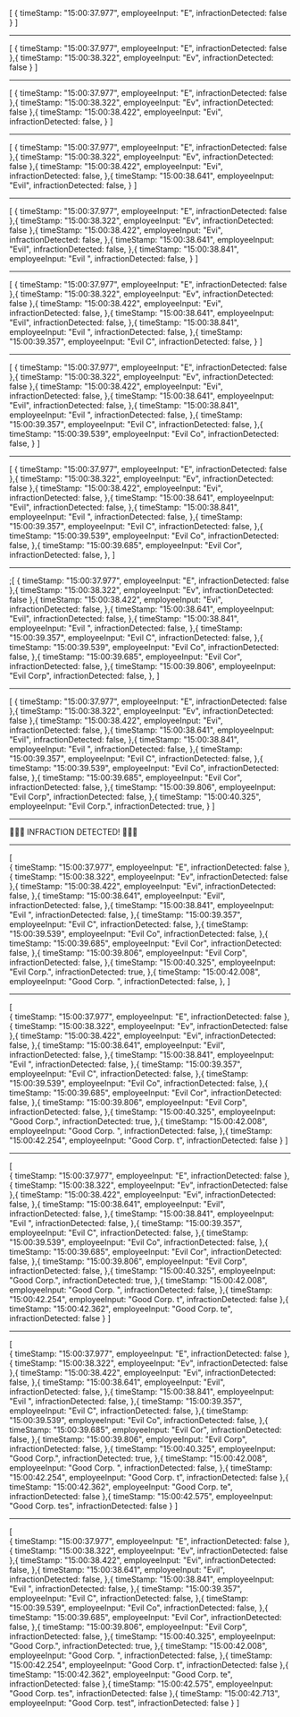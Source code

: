 [
	{ 
        timeStamp: "15:00:37.977", 
        employeeInput: "E", 
        infractionDetected: false
     }
]

-------------------------------------------------------------------------------------------

[
	{ 
        timeStamp: "15:00:37.977", 
        employeeInput: "E", 
        infractionDetected: false 
    },{ 
        timeStamp: "15:00:38.322", 
        employeeInput: "Ev", 
        infractionDetected: false }
]

-------------------------------------------------------------------------------------------

[
	{ 
        timeStamp: "15:00:37.977", 
        employeeInput: "E", 
        infractionDetected: false 
    },{ 
        timeStamp: "15:00:38.322", 
        employeeInput: "Ev", 
        infractionDetected: false 
    },{
		timeStamp: "15:00:38.422",
		employeeInput: "Evi",
		infractionDetected: false,
	}
]

-------------------------------------------------------------------------------------------

[
	{ 
        timeStamp: "15:00:37.977", 
        employeeInput: "E", 
        infractionDetected: false 
    },{ 
        timeStamp: "15:00:38.322", 
        employeeInput: "Ev", 
        infractionDetected: false 
    },{
		timeStamp: "15:00:38.422",
		employeeInput: "Evi",
		infractionDetected: false,
	},{
		timeStamp: "15:00:38.641",
		employeeInput: "Evil",
		infractionDetected: false,
	}
]


-------------------------------------------------------------------------------------------

[
	{ 
        timeStamp: "15:00:37.977", 
        employeeInput: "E", 
        infractionDetected: false 
    },{ 
        timeStamp: "15:00:38.322",
        employeeInput: "Ev", 
        infractionDetected: false 
    },{
		timeStamp: "15:00:38.422",
		employeeInput: "Evi",
		infractionDetected: false,
	},{
		timeStamp: "15:00:38.641",
		employeeInput: "Evil",
		infractionDetected: false,
	},{
		timeStamp: "15:00:38.841",
		employeeInput: "Evil ",
		infractionDetected: false,
	}
]


-------------------------------------------------------------------------------------------

[
	{ 
        timeStamp: "15:00:37.977", 
        employeeInput: "E", 
        infractionDetected: false 
    },{ 
        timeStamp: "15:00:38.322", 
        employeeInput: "Ev", 
        infractionDetected: false 
    },{
		timeStamp: "15:00:38.422",
		employeeInput: "Evi",
		infractionDetected: false,
	},{
		timeStamp: "15:00:38.641",
		employeeInput: "Evil",
		infractionDetected: false,
	},{
		timeStamp: "15:00:38.841",
		employeeInput: "Evil ",
		infractionDetected: false,
	},{
		timeStamp: "15:00:39.357",
		employeeInput: "Evil C",
		infractionDetected: false,
	}
]


-------------------------------------------------------------------------------------------

[
	{ 
        timeStamp: "15:00:37.977", 
        employeeInput: "E", 
        infractionDetected: false 
    },{
         timeStamp: "15:00:38.322", 
         employeeInput: "Ev", 
         infractionDetected: false 
    },{
		timeStamp: "15:00:38.422",
		employeeInput: "Evi",
		infractionDetected: false,
	},{
		timeStamp: "15:00:38.641",
		employeeInput: "Evil",
		infractionDetected: false,
	},{
		timeStamp: "15:00:38.841",
		employeeInput: "Evil ",
		infractionDetected: false,
	},{
		timeStamp: "15:00:39.357",
		employeeInput: "Evil C",
		infractionDetected: false,
	},{
		timeStamp: "15:00:39.539",
		employeeInput: "Evil Co",
		infractionDetected: false,
	}
]


-------------------------------------------------------------------------------------------

[
	{ 
        timeStamp: "15:00:37.977", 
        employeeInput: "E", 
        infractionDetected: false 
    },{ 
        timeStamp: "15:00:38.322", 
        employeeInput: "Ev", 
        infractionDetected: false 
    },{
		timeStamp: "15:00:38.422",
		employeeInput: "Evi",
		infractionDetected: false,
	},{
		timeStamp: "15:00:38.641",
		employeeInput: "Evil",
		infractionDetected: false,
	},{
		timeStamp: "15:00:38.841",
		employeeInput: "Evil ",
		infractionDetected: false,
	},{
		timeStamp: "15:00:39.357",
		employeeInput: "Evil C",
		infractionDetected: false,
	},{
		timeStamp: "15:00:39.539",
		employeeInput: "Evil Co",
		infractionDetected: false,
	},{
		timeStamp: "15:00:39.685",
		employeeInput: "Evil Cor",
		infractionDetected: false,
	},
]


-------------------------------------------------------------------------------------------

;[
	{ 
        timeStamp: "15:00:37.977", 
        employeeInput: "E", 
        infractionDetected: false 
    },{ 
        timeStamp: "15:00:38.322", 
        employeeInput: "Ev", 
        infractionDetected: false 
    },{
		timeStamp: "15:00:38.422",
		employeeInput: "Evi",
		infractionDetected: false,
	},{
		timeStamp: "15:00:38.641",
		employeeInput: "Evil",
		infractionDetected: false,
	},{
		timeStamp: "15:00:38.841",
		employeeInput: "Evil ",
		infractionDetected: false,
	},{
		timeStamp: "15:00:39.357",
		employeeInput: "Evil C",
		infractionDetected: false,
	},{
		timeStamp: "15:00:39.539",
		employeeInput: "Evil Co",
		infractionDetected: false,
	},{
		timeStamp: "15:00:39.685",
		employeeInput: "Evil Cor",
		infractionDetected: false,
	},{
		timeStamp: "15:00:39.806",
		employeeInput: "Evil Corp",
		infractionDetected: false,
	},
]


-------------------------------------------------------------------------------------------

[
	{ 
        timeStamp: "15:00:37.977", 
        employeeInput: "E", 
        infractionDetected: false 
    },{ 
        timeStamp: "15:00:38.322", 
        employeeInput: "Ev", 
        infractionDetected: false 
    },{
		timeStamp: "15:00:38.422",
		employeeInput: "Evi",
		infractionDetected: false,
	},{
		timeStamp: "15:00:38.641",
		employeeInput: "Evil",
		infractionDetected: false,
	},{
		timeStamp: "15:00:38.841",
		employeeInput: "Evil ",
		infractionDetected: false,
	},{
		timeStamp: "15:00:39.357",
		employeeInput: "Evil C",
		infractionDetected: false,
	},{
		timeStamp: "15:00:39.539",
		employeeInput: "Evil Co",
		infractionDetected: false,
	},{
		timeStamp: "15:00:39.685",
		employeeInput: "Evil Cor",
		infractionDetected: false,
	},{
		timeStamp: "15:00:39.806",
		employeeInput: "Evil Corp",
		infractionDetected: false,
	},{
		timeStamp: "15:00:40.325",
		employeeInput: "Evil Corp.",
		infractionDetected: true,
	}
]

-------------------------------------------------------------------------------------------

🚨🚨🚨 INFRACTION DETECTED! 🚨🚨🚨

-------------------------------------------------------------------------------------------
[   
    { 
        timeStamp: "15:00:37.977", 
        employeeInput: "E", 
        infractionDetected: false 
    },{ 
        timeStamp: "15:00:38.322", 
        employeeInput: "Ev", 
        infractionDetected: false 
    },{
		timeStamp: "15:00:38.422",
		employeeInput: "Evi",
		infractionDetected: false,
	},{
		timeStamp: "15:00:38.641",
		employeeInput: "Evil",
		infractionDetected: false,
	},{
		timeStamp: "15:00:38.841",
		employeeInput: "Evil ",
		infractionDetected: false,
	},{
		timeStamp: "15:00:39.357",
		employeeInput: "Evil C",
		infractionDetected: false,
	},{
		timeStamp: "15:00:39.539",
		employeeInput: "Evil Co",
		infractionDetected: false,
	},{
		timeStamp: "15:00:39.685",
		employeeInput: "Evil Cor",
		infractionDetected: false,
	},{
		timeStamp: "15:00:39.806",
		employeeInput: "Evil Corp",
		infractionDetected: false,
	},{
		timeStamp: "15:00:40.325",
		employeeInput: "Evil Corp.",
		infractionDetected: true,
	},{
		timeStamp: "15:00:42.008",
		employeeInput: "Good Corp. ",
		infractionDetected: false,
	},
]

-------------------------------------------------------------------------------------------

[   
    { 
        timeStamp: "15:00:37.977", 
        employeeInput: "E", 
        infractionDetected: false 
    },{ 
        timeStamp: "15:00:38.322", 
        employeeInput: "Ev", 
        infractionDetected: false 
    },{
		timeStamp: "15:00:38.422",
		employeeInput: "Evi",
		infractionDetected: false,
	},{
		timeStamp: "15:00:38.641",
		employeeInput: "Evil",
		infractionDetected: false,
	},{
		timeStamp: "15:00:38.841",
		employeeInput: "Evil ",
		infractionDetected: false,
	},{
		timeStamp: "15:00:39.357",
		employeeInput: "Evil C",
		infractionDetected: false,
	},{
		timeStamp: "15:00:39.539",
		employeeInput: "Evil Co",
		infractionDetected: false,
	},{
		timeStamp: "15:00:39.685",
		employeeInput: "Evil Cor",
		infractionDetected: false,
	},{
		timeStamp: "15:00:39.806",
		employeeInput: "Evil Corp",
		infractionDetected: false,
	},{
		timeStamp: "15:00:40.325",
		employeeInput: "Good Corp.",
		infractionDetected: true,
	},{
		timeStamp: "15:00:42.008",
		employeeInput: "Good Corp. ",
		infractionDetected: false,
	},{
        timeStamp: "15:00:42.254", 
        employeeInput: "Good Corp. t", 
        infractionDetected: false
    }
]

-------------------------------------------------------------------------------------------

[   
    { 
        timeStamp: "15:00:37.977", 
        employeeInput: "E", 
        infractionDetected: false 
    },{ 
        timeStamp: "15:00:38.322", 
        employeeInput: "Ev", 
        infractionDetected: false 
    },{
		timeStamp: "15:00:38.422",
		employeeInput: "Evi",
		infractionDetected: false,
	},{
		timeStamp: "15:00:38.641",
		employeeInput: "Evil",
		infractionDetected: false,
	},{
		timeStamp: "15:00:38.841",
		employeeInput: "Evil ",
		infractionDetected: false,
	},{
		timeStamp: "15:00:39.357",
		employeeInput: "Evil C",
		infractionDetected: false,
	},{
		timeStamp: "15:00:39.539",
		employeeInput: "Evil Co",
		infractionDetected: false,
	},{
		timeStamp: "15:00:39.685",
		employeeInput: "Evil Cor",
		infractionDetected: false,
	},{
		timeStamp: "15:00:39.806",
		employeeInput: "Evil Corp",
		infractionDetected: false,
	},{
		timeStamp: "15:00:40.325",
		employeeInput: "Good Corp.",
		infractionDetected: true,
	},{
		timeStamp: "15:00:42.008",
		employeeInput: "Good Corp. ",
		infractionDetected: false,
	},{
        timeStamp: "15:00:42.254", 
        employeeInput: "Good Corp. t", 
        infractionDetected: false
    },{
        timeStamp: "15:00:42.362", 
        employeeInput: "Good Corp. te", 
        infractionDetected: false
    }
]

-------------------------------------------------------------------------------------------

[   
    { 
        timeStamp: "15:00:37.977", 
        employeeInput: "E", 
        infractionDetected: false 
    },{ 
        timeStamp: "15:00:38.322", 
        employeeInput: "Ev", 
        infractionDetected: false 
    },{
		timeStamp: "15:00:38.422",
		employeeInput: "Evi",
		infractionDetected: false,
	},{
		timeStamp: "15:00:38.641",
		employeeInput: "Evil",
		infractionDetected: false,
	},{
		timeStamp: "15:00:38.841",
		employeeInput: "Evil ",
		infractionDetected: false,
	},{
		timeStamp: "15:00:39.357",
		employeeInput: "Evil C",
		infractionDetected: false,
	},{
		timeStamp: "15:00:39.539",
		employeeInput: "Evil Co",
		infractionDetected: false,
	},{
		timeStamp: "15:00:39.685",
		employeeInput: "Evil Cor",
		infractionDetected: false,
	},{
		timeStamp: "15:00:39.806",
		employeeInput: "Evil Corp",
		infractionDetected: false,
	},{
		timeStamp: "15:00:40.325",
		employeeInput: "Good Corp.",
		infractionDetected: true,
	},{
		timeStamp: "15:00:42.008",
		employeeInput: "Good Corp. ",
		infractionDetected: false,
	},{
        timeStamp: "15:00:42.254", 
        employeeInput: "Good Corp. t", 
        infractionDetected: false
    },{
        timeStamp: "15:00:42.362", 
        employeeInput: "Good Corp. te", 
        infractionDetected: false
    },{
        timeStamp: "15:00:42.575", 
        employeeInput: "Good Corp. tes", 
        infractionDetected: false
    }
]

-------------------------------------------------------------------------------------------

[   
    { 
        timeStamp: "15:00:37.977", 
        employeeInput: "E", 
        infractionDetected: false 
    },{ 
        timeStamp: "15:00:38.322", 
        employeeInput: "Ev", 
        infractionDetected: false 
    },{
		timeStamp: "15:00:38.422",
		employeeInput: "Evi",
		infractionDetected: false,
	},{
		timeStamp: "15:00:38.641",
		employeeInput: "Evil",
		infractionDetected: false,
	},{
		timeStamp: "15:00:38.841",
		employeeInput: "Evil ",
		infractionDetected: false,
	},{
		timeStamp: "15:00:39.357",
		employeeInput: "Evil C",
		infractionDetected: false,
	},{
		timeStamp: "15:00:39.539",
		employeeInput: "Evil Co",
		infractionDetected: false,
	},{
		timeStamp: "15:00:39.685",
		employeeInput: "Evil Cor",
		infractionDetected: false,
	},{
		timeStamp: "15:00:39.806",
		employeeInput: "Evil Corp",
		infractionDetected: false,
	},{
		timeStamp: "15:00:40.325",
		employeeInput: "Good Corp.",
		infractionDetected: true,
	},{
		timeStamp: "15:00:42.008",
		employeeInput: "Good Corp. ",
		infractionDetected: false,
	},{
        timeStamp: "15:00:42.254", 
        employeeInput: "Good Corp. t", 
        infractionDetected: false
    },{
        timeStamp: "15:00:42.362", 
        employeeInput: "Good Corp. te", 
        infractionDetected: false
    },{
        timeStamp: "15:00:42.575", 
        employeeInput: "Good Corp. tes", 
        infractionDetected: false
    },{
        timeStamp: "15:00:42.713", 
        employeeInput: "Good Corp. test", 
        infractionDetected: false
    }
]

